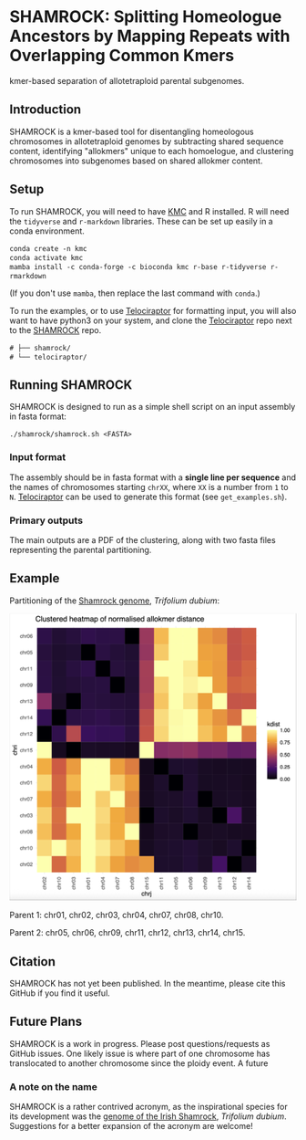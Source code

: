# SHAMROCK: Splitting Homeologue Ancestors by Mapping Repeats with Overlapping Common Kmers

kmer-based separation of allotetraploid parental subgenomes.

## Introduction

SHAMROCK is a kmer-based tool for disentangling homeologous chromosomes in allotetraploid genomes by subtracting shared sequence content, 
identifying "allokmers" unique to each homoelogue, and clustering chromosomes into subgenomes based on shared allokmer content.


## Setup

To run SHAMROCK, you will need to have [KMC](https://github.com/refresh-bio/KMC) and R installed.
R will need the `tidyverse` and `r-markdown` libraries. These can be set up easily in a conda environment.

```
conda create -n kmc 
conda activate kmc
mamba install -c conda-forge -c bioconda kmc r-base r-tidyverse r-rmarkdown
```

(If you don't use `mamba`, then replace the last command with `conda`.)

To run the examples, or to use [Telociraptor](https://github.com/slimsuite/telociraptor) for formatting input, you will also want to have
python3 on your system, and clone the [Telociraptor](https://github.com/slimsuite/telociraptor) repo next to the 
[SHAMROCK](https://github.com/slimsuite/shamrock) repo.

```
# ├── shamrock/
# └── telociraptor/
```

## Running SHAMROCK

SHAMROCK is designed to run as a simple shell script on an input assembly in fasta format:

```
./shamrock/shamrock.sh <FASTA>
```

### Input format

The assembly should be in fasta format with a **single line per sequence** and the names of chromosomes starting `chrXX`,
where `XX` is a number from `1` to `N`. [Telociraptor](https://github.com/slimsuite/telociraptor) can be used to generate this format (see `get_examples.sh`).

### Primary outputs

The main outputs are a PDF of the clustering, along with two fasta files representing the parental partitioning.

## Example

Partitioning of the [Shamrock genome](https://pmc.ncbi.nlm.nih.gov/articles/PMC11384199/), _Trifolium dubium_:

![Shamrock partitioning](example/drTriDubi3.shamrock.png)

Parent 1: chr01, chr02, chr03, chr04, chr07, chr08, chr10.

Parent 2: chr05, chr06, chr09, chr11, chr12, chr13, chr14, chr15.


## Citation

SHAMROCK has not yet been published. In the meantime, please cite this GitHub if you find it useful.

## Future Plans

SHAMROCK is a work in progress. Please post questions/requests as GitHub issues. One likely issue is where part of one chromosome has translocated to another 
chromosome since the ploidy event. A future

### A note on the name

SHAMROCK is a rather contrived acronym, as the inspirational species for its development was the 
[genome of the Irish Shamrock](https://pmc.ncbi.nlm.nih.gov/articles/PMC11384199/), _Trifolium dubium_.
Suggestions for a better expansion of the acronym are welcome!


